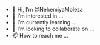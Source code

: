 - 👋 Hi, I’m @NehemiyaMoleza
- 👀 I’m interested in ...
- 🌱 I’m currently learning ...
- 💞️ I’m looking to collaborate on ...
- 📫 How to reach me ...

<!---
NehemiyaMoleza/NehemiyaMoleza is a ✨ special ✨ repository because its `README.md` (this file) appears on your GitHub profile.
You can click the Preview link to take a look at your changes.
--->
